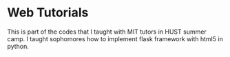 # Web Tutorials
This is part of the codes that I taught with MIT tutors in HUST summer camp.
I taught sophomores how to implement flask framework with html5 in python.
